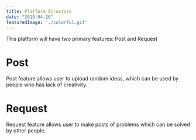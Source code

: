 ```yaml
---
title: Platform Structure
date: "2019-04-26"
featuredImage: './colorful.gif'
---
```


This platform will have two primary features: Post and Request

<!-- end -->

# Post

Post feature allows user to upload random ideas, which can be used by people who
has lack of creativity.

# Request

Request feature allows user to make posts of problems which can be solved by other
people.
